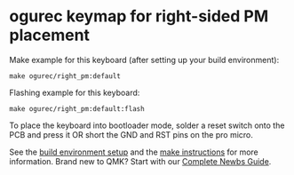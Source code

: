 # ogurec keymap for right-sided PM placement

Make example for this keyboard (after setting up your build environment):

    make ogurec/right_pm:default

Flashing example for this keyboard:

    make ogurec/right_pm:default:flash

To place the keyboard into bootloader mode, solder a reset switch onto the PCB and press it OR short the GND and RST pins on the pro micro. 

See the [build environment setup](https://docs.qmk.fm/#/getting_started_build_tools) and the [make instructions](https://docs.qmk.fm/#/getting_started_make_guide) for more information. Brand new to QMK? Start with our [Complete Newbs Guide](https://docs.qmk.fm/#/newbs).
